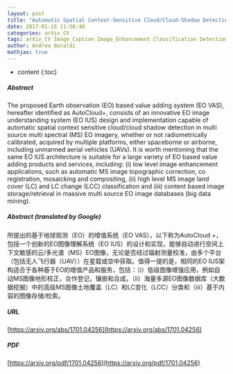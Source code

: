 ```yaml
---
layout: post
title: "Automatic Spatial Context-Sensitive Cloud/Cloud-Shadow Detection in Multi-Source Multi-Spectral Earth Observation Images: AutoCloud+"
date: 2017-01-16 11:58:40
categories: arXiv_CV
tags: arXiv_CV Image_Caption Image_Enhancement Classification Detection
author: Andrea Baraldi
mathjax: true
---
```


* content
{:toc}

##### Abstract
The proposed Earth observation (EO) based value adding system (EO VAS), hereafter identified as AutoCloud+, consists of an innovative EO image understanding system (EO IUS) design and implementation capable of automatic spatial context sensitive cloud/cloud shadow detection in multi source multi spectral (MS) EO imagery, whether or not radiometrically calibrated, acquired by multiple platforms, either spaceborne or airborne, including unmanned aerial vehicles (UAVs). It is worth mentioning that the same EO IUS architecture is suitable for a large variety of EO based value adding products and services, including: (i) low level image enhancement applications, such as automatic MS image topographic correction, co registration, mosaicking and compositing, (ii) high level MS image land cover (LC) and LC change (LCC) classification and (iii) content based image storage/retrieval in massive multi source EO image databases (big data mining).

##### Abstract (translated by Google)
所提出的基于地球观测（EO）的增值系统（EO VAS），以下称为AutoCloud +，包括一个创新的EO图像理解系统（EO IUS）的设计和实现，能够自动进行空间上下文敏感的云/多光谱（MS）EO图像，无论是否经过辐射测量校准，由多个平台（包括无人飞行器（UAV））在星载或空中获取。值得一提的是，相同的EO IUS架构适合于各种基于EO的增值产品和服务，包括：（i）低级图像增强应用，例如自动MS图像地形校正，合作登记，镶嵌和合成，（ii）海量多源EO图像数据库（大数据挖掘）中的高级MS图像土地覆盖（LC）和LC变化（LCC）分类和（iii）基于内容的图像存储/检索。

##### URL
[https://arxiv.org/abs/1701.04256](https://arxiv.org/abs/1701.04256)

##### PDF
[https://arxiv.org/pdf/1701.04256](https://arxiv.org/pdf/1701.04256)

